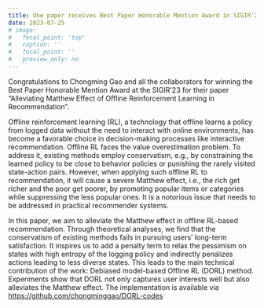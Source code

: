 ```yaml
---
title: One paper receives Best Paper Honorable Mention Award in SIGIR'23.
date: 2023-07-25
# image:
#   focal_point: 'top'
#   caption: ''
#   focal_point: ''
#   preview_only: no
---
```



<!-- ![ddd](fig.png) -->

Congratulations to Chongming Gao and all the collaborators for winning the Best Paper Honorable Mention Award at the SIGIR'23 for their paper “Alleviating Matthew Effect of Offline Reinforcement Learning in Recommendation”.

<!--more-->

Offline reinforcement learning (RL), a technology that offline learns a policy from logged data without the need to interact with online environments, has become a favorable choice in decision-making processes like interactive recommendation. Offline RL faces the value overestimation problem. To address it, existing methods employ conservatism, e.g., by constraining the learned policy to be close to behavior policies or punishing the rarely visited state-action pairs. However, when applying such offline RL to recommendation, it will cause a severe Matthew effect, i.e., the rich get richer and the poor get poorer, by promoting popular items or categories while suppressing the less popular ones. It is a notorious issue that needs to be addressed in practical recommender systems.

In this paper, we aim to alleviate the Matthew effect in offline RL-based recommendation. Through theoretical analyses, we find that the conservatism of existing methods fails in pursuing users’ long-term satisfaction. It inspires us to add a penalty term to relax the pessimism on states with high entropy of the logging policy and indirectly penalizes actions leading to less diverse states. This leads to the main technical contribution of the work: Debiased model-based Offline RL (DORL) method. Experiments show that DORL not only captures user interests well but also alleviates the Matthew effect. The implementation is available via https://github.com/chongminggao/DORL-codes